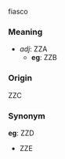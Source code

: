 fiasco
### Meaning
+ _adj_: ZZA
    + __eg__: ZZB

### Origin

ZZC

### Synonym

__eg__: ZZD

+ ZZE


